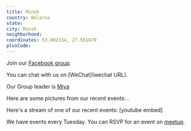 ```yaml
---
title: Minsk
country: Belarus
state: 
city: Minsk
neighborhood: 
coordinates: 53.902334, 27.561879
plusCode:
---
```

Join our [Facebook group](https://www.facebook.com/groups/free.code.camp.Minsk).

You can chat with us on [WeChat](wechat URL).

Our Group leader is [Miya](freecodecamp.org/miya)

Here are some pictures from our recent events:
![]().

Here's a stream of one of our recent events:
[youtube embed]

We have events every Tuesday. You can RSVP for an event on [meetup](meetupurl).
